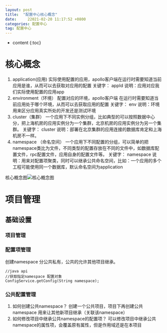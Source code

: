 ```yaml
---
layout: post
title:  "配置中心核心概念"
date:     22021-02-20 11:17:52 +0800
categories: 配置中心
tag: 配置中心
---
```


* content
{:toc}

# 核心概念
1. application(应用)
    实际使用配置的应用，apollo客户端在运行时需要知道当前应用是谁，从而可以去获取对应用的配置
    关键字： appId
    说明：应用对应我们实际使用配置的应用app
2. environment（环境）
    配置对应的环境，apollo客户端 在运行时需要知道当前应用处于哪个环境，从而可以去获取应用的配置
    关键字： env
    说明：环境用来区分应用真实所处的开发还是测试环境
3. cluster（集群）
一个应用下不同实例分组，比如典型的可以按照数据中心分，把上海机房的应用实例分为一个集群，北京机房的应用实例分为另一个集群。
   关键字： cluster
   说明：部署在北京集群的应用连接的数据库肯定和上海机房不一样。
4. namespace （命名空间）
  一个应用下不同配置的分组，可以简单的把namespace类比为文件，不同类型的配置存放在不同的文件中，如数据库配置文件，rpc配置文件，应用自身的配置文件等。
  关键字： namespace
  说明：用来对配置项聚类，同时可以继承公共命名空间，比如：一个应用的多个工程可能使用同一个数据库，默认命名空间为application

核心概念图![核心概念图](https://cvws.icloud-content.com/B/AeIhpJpi74GRRcHF7-75rn_f5uVtAa6ZuEnmSTAXnPteERsNb-E-dwNq/apollo核心概念图.png?o=AlY6G59qXRRx8vp26KCwzoQ4MICjTD0B4Rr7SOXWLq39&v=1&x=3&a=CAogggTrgjy6VlrvTb2ydd1sSmIO-w60s5eoJTF4cn6e9SESbxDklYPs-y4YhI267PsuIgEAUgTf5uVtWgQ-dwNqaicAq8xiRQXI4Hytx77IuDj1kPALjCJHWf2TXB4S4ztZMsRHb4BEsYlyJ9zosk4IZ0Vz8CCMKZTS7i86KVu7mjZEYzd8XSWxap_fywdSicXmYQ&e=1613792970&fl=&r=a06ef91a-8f20-479c-8632-24ebd46e5b1f-1&k=EUAX_cdjvBcv5nr5BOeWgw&ckc=com.apple.clouddocs&ckz=com.apple.CloudDocs&p=17&s=L4xZAip-ly1tPqi4EuHo06_gtco&cd=i)


# 项目管理
## 基础设置
### 项目管理
### 配置项管理
创建namespace 分公共私有，公共的允许其他项目继承。

```
//java api
//获取指定namespace 配置对象
ConfigService.getConfig(String namespace);
```
### 公共配置管理
1. 如何创建公共namespace？
创建一个公共项目，项目下再创建公共namespace 用来让其他新项目继承（关联该namespace）
2. 如何修改项目中继承公共namespace的配置项？
可以修改项目中继承公共namespace的属性项，会覆盖原有属性，但是作用域还是在本项目